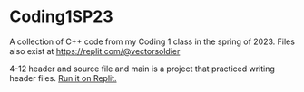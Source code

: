 # Coding1SP23
A collection of C++ code from my Coding 1 class in the spring of 2023. Files also exist at https://replit.com/@vectorsoldier

4-12 header and source file and main is a project that practiced writing header files. [Run it on Replit.](https://replit.com/@vectorsoldier/4-12-header-and-source-file-and-main?v=1)
